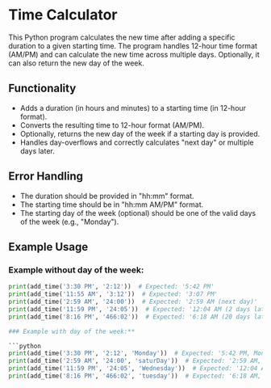 # Time Calculator

This Python program calculates the new time after adding a specific duration to a given starting time. The program handles 12-hour time format (AM/PM) and can calculate the new time across multiple days. Optionally, it can also return the new day of the week.

## **Functionality**
- Adds a duration (in hours and minutes) to a starting time (in 12-hour format).
- Converts the resulting time to 12-hour format (AM/PM).
- Optionally, returns the new day of the week if a starting day is provided.
- Handles day-overflows and correctly calculates "next day" or multiple days later.

## **Error Handling**
- The duration should be provided in "hh:mm" format.
- The starting time should be in "hh:mm AM/PM" format.
- The starting day of the week (optional) should be one of the valid days of the week (e.g., "Monday").

## **Example Usage**

### Example without day of the week:

```python
print(add_time('3:30 PM', '2:12'))  # Expected: '5:42 PM'
print(add_time('11:55 AM', '3:12'))  # Expected: '3:07 PM'
print(add_time('2:59 AM', '24:00'))  # Expected: '2:59 AM (next day)'
print(add_time('11:59 PM', '24:05'))  # Expected: '12:04 AM (2 days later)'
print(add_time('8:16 PM', '466:02'))  # Expected: '6:18 AM (20 days later)'

### Example with day of the week:**

```python
print(add_time('3:30 PM', '2:12', 'Monday'))  # Expected: '5:42 PM, Monday'
print(add_time('2:59 AM', '24:00', 'saturDay'))  # Expected: '2:59 AM, Sunday (next day)'
print(add_time('11:59 PM', '24:05', 'Wednesday'))  # Expected: '12:04 AM, Friday (2 days later)'
print(add_time('8:16 PM', '466:02', 'tuesday'))  # Expected: '6:18 AM, Monday (20 days later)'
